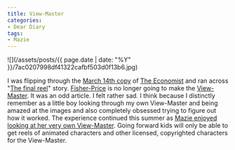 ```yaml
---
title: View-Master
categories:
- Dear Diary
tags:
- Mazie
---
```


![](/assets/posts/{{ page.date | date: "%Y" }}/7ac0207998df41322cafbf503d0f13b6.jpg)
  



I was flipping through the [March 14th copy](http://www.economist.com/printedition/index.cfm?d=20090314) of [The Economist](http://www.economist.com/) and ran across "[The final reel](http://www.economist.com/world/unitedstates/displaystory.cfm?story_id=13279016)" story. [Fisher-Price](http://www.fisher-price.com/) is no longer going to make the [View-Master](http://en.wikipedia.org/wiki/View-master). It was an odd article. I felt rather sad. I think because I distinctly remember as a little boy looking through my own View-Master and being amazed at the images and also completely obsessed trying to figure out how it worked. The experience continued this summer as [Mazie enjoyed looking at her very own View-Master](http://www.flickr.com/photos/jthingelstad/2506880671/in/photostream/).
Going forward kids will only be able to get reels of animated characters and other licensed, copyrighted characters for the View-Master.
